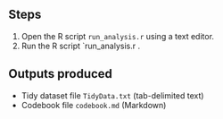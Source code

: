 Steps
-----

1. Open the R script `run_analysis.r` using a text editor.
3. Run the R script `run_analysis.r .


Outputs produced
----------------
* Tidy dataset file `TidyData.txt` (tab-delimited text)
* Codebook file `codebook.md` (Markdown)
